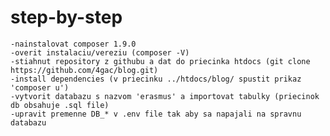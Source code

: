 # step-by-step
	-nainstalovat composer 1.9.0
	-overit instalaciu/vereziu (composer -V)
	-stiahnut repository z githubu a dat do priecinka htdocs (git clone https://github.com/4gac/blog.git)
	-install dependencies (v priecinku ../htdocs/blog/ spustit prikaz 'composer u')
	-vytvorit databazu s nazvom 'erasmus' a importovat tabulky (priecinok db obsahuje .sql file)
	-upravit premenne DB_* v .env file tak aby sa napajali na spravnu databazu